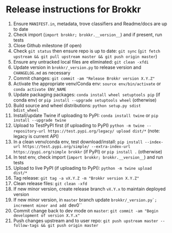 # Release instructions for Brokkr

1. Ensure ``MANIFEST.in``, metadata, trove classifiers and Readme/docs are up to date
2. Check import (``import brokkr; brokkr.__version__``) and if present, run tests
3. Close Github milestone (if open)
4. Check ``git status`` then ensure repo is up to date: ``git sync`` (``git fetch upstream && git pull upstream master && git push origin master``)
5. Ensure any untracked local files are eliminated: ``git clean -xfdi``
6. Update version in ``brokkr/_version.py`` to release version and ``CHANGELOG.md`` as necessary
7. Commit changes: ``git commit -am "Release Brokkr version X.Y.Z"``
8. Activate the appropriate venv/Conda env: ``source env/bin/activate`` or ``conda activate ENV_NAME``
9. Update packaging packages: ``conda install wheel setuptools pip`` (if conda env) or ``pip install --upgrade setuptools wheel`` (otherwise)
10. Build source and wheel distributions: ``python setup.py sdist bdist_wheel``
11. Install/update Twine if uploading to PyPI: ``conda install twine`` or ``pip install --upgrade twine``
12. Upload to TestPyPI first (if uploading to PyPI) ``python -m twine --repository-url https://test.pypi.org/legacy/ upload dist/*`` (note: legacy is current API)
13. In a clean venv/conda env, test download/install: ``pip install --index-url https://test.pypi.org/simple/ --extra-index-url https://pypi.org/simple brokkr`` (if PyPI) or ``pip install .`` (otherwise)
14. In test env, check import (``import brokkr; brokkr.__version__``) and run tests
15. Upload to live PyPI (if uploading to PyPI): ``python -m twine upload dist/*``
16. Tag release: ``git tag -a vX.Y.Z -m "Brokkr version X.Y.Z"``
17. Clean release files: ``git clean -xfd``
18. If new minor version, create release branch ``vX.Y.x`` to maintain deployed version
19. If new minor version, in ``master`` branch update ``brokkr/_version.py`; increment minor and add ``dev0``
20. Commit change back to dev mode on ``master``: ``git commit -am "Begin development of version X.Y.x"``
21. Push changes upstream and to user repo: ``git push upstream master --follow-tags && git push origin master``
